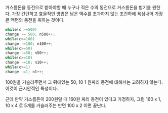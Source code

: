 거스름돈을 동전으로 받아야할 때 누구나 적은 수의 동전으로 거스름돈을 받기를 원한다. 
가장 간단하고 효율적인 방법은 남은 액수를 초과하지 않는 조건하에 욕심내어 가장 큰 액면의 동전을 취하는 것이다. 

```c
while(c >=500)
change -= 500; n500++;
while(c>=100)
change -=100; n100++;
while(c>=50)
change -=50; n50++;
while(c>=10)
change -=10; n10++;
while(c>=1)
change -=1; n1++;
```

100원을 거슬러주면서 그 뒤에있는 50, 10 1 원짜리 동전에 대해서는 고려하지 않는다. 이것이 근시안적인 특성이다.

근데 만약 거스름돈이 200원일 때 160원 짜리 동전이 있다고 가정하자, 그럼 160 x 1, 10 x 4 로 5개를 거슬러주는 반면 100  x 2 이면 끝난다.